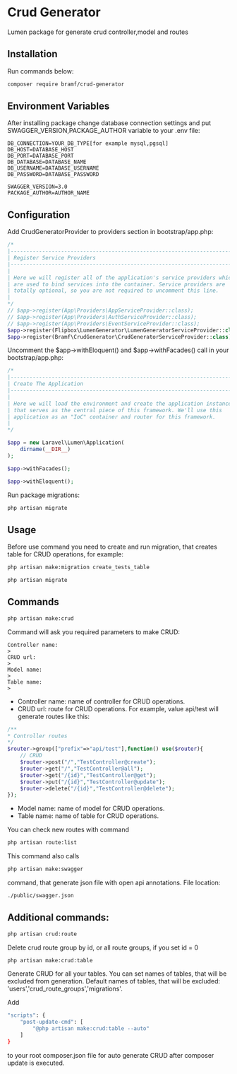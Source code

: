 
# Crud Generator

Lumen package for generate crud controller,model and routes
## Installation

Run commands below:

```bash
composer require bramf/crud-generator
```
## Environment Variables

After installing package change database connection settings and put SWAGGER_VERSION,PACKAGE_AUTHOR variable to your .env file:

`DB_CONNECTION=YOUR_DB_TYPE[for example mysql,pgsql]`\
`DB_HOST=DATABASE_HOST`\
`DB_PORT=DATABASE_PORT`\
`DB_DATABASE=DATABASE_NAME`\
`DB_USERNAME=DATABASE_USERNAME`\
`DB_PASSWORD=DATABASE_PASSWORD`

`SWAGGER_VERSION=3.0`\
`PACKAGE_AUTHOR=AUTHOR_NAME`

## Configuration

Add CrudGeneratorProvider to providers section in bootstrap/app.php:

```php
/*
|--------------------------------------------------------------------------
| Register Service Providers
|--------------------------------------------------------------------------
|
| Here we will register all of the application's service providers which
| are used to bind services into the container. Service providers are
| totally optional, so you are not required to uncomment this line.
|
*/
// $app->register(App\Providers\AppServiceProvider::class);
// $app->register(App\Providers\AuthServiceProvider::class);
// $app->register(App\Providers\EventServiceProvider::class);
$app->register(Flipbox\LumenGenerator\LumenGeneratorServiceProvider::class);
$app->register(Bramf\CrudGenerator\CrudGeneratorServiceProvider::class);
```

Uncomment the $app->withEloquent() and $app->withFacades() call in your bootstrap/app.php:

```php
/*
|--------------------------------------------------------------------------
| Create The Application
|--------------------------------------------------------------------------
|
| Here we will load the environment and create the application instance
| that serves as the central piece of this framework. We'll use this
| application as an "IoC" container and router for this framework.
|
*/

$app = new Laravel\Lumen\Application(
    dirname(__DIR__)
);

$app->withFacades();

$app->withEloquent();
```

Run package migrations:
```bash
php artisan migrate
```

## Usage

Before use command you need to create and run migration, that creates table for CRUD operations, for example:
```bash
php artisan make:migration create_tests_table
```
```bash
php artisan migrate
```
## Commands
```bash
php artisan make:crud
```
Command will ask you required parameters to make CRUD:

`Controller name:`\
`>`\
`CRUD url:`\
`>`\
`Model name:`\
`>`\
`Table name:`\
`>`

- Controller name: name of controller for CRUD operations.
- CRUD url: route for CRUD operations. For example, value api/test will generate routes like this:
```php
/**
* Controller routes
*/
$router->group(["prefix"=>"api/test"],function() use($router){
    // CRUD
    $router->post("/","TestController@create");
    $router->get("/","TestController@all");
    $router->get("/{id}","TestController@get");
    $router->put("/{id}","TestController@update");
    $router->delete("/{id}","TestController@delete");
});
```
- Model name: name of model for CRUD operations.
- Table name: name of table for CRUD operations.

You can check new routes with command
```bash
php artisan route:list
```

This command also calls
```bash
php artisan make:swagger
```
command, that generate json file with open api annotations. File location:
```bash
./public/swagger.json
```

## Additional commands:
```bash
php artisan crud:route
```
Delete crud route group by id, or all route groups, if you set id = 0

```bash
php artisan make:crud:table
```
Generate CRUD for all your tables. You can set names of tables, that will be excluded from generation.
Default names of tables, that will be excluded: 'users','crud_route_groups','migrations'.

Add 
```bash
"scripts": {
    "post-update-cmd": [
        "@php artisan make:crud:table --auto"
    ]
}
```
to your root composer.json file for auto generate CRUD after composer update is executed.
